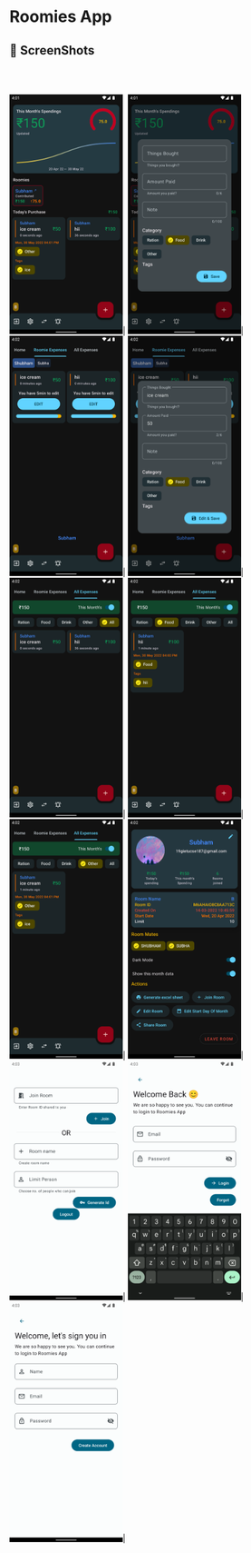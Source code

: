 # Roomies App


## 📸 ScreenShots
<br>
<br>

<img src="images/1.png" width="200">|
<img src="images/2.png" width="200">|
<img src="images/3.png" width="200">|
<img src="images/4.png" width="200">|
<img src="images/5.png" width="200">|
<img src="images/6.png" width="200">|
<img src="images/7.png" width="200">|
<img src="images/8.png" width="200">|
<img src="images/9.png" width="200">|
<img src="images/10.png" width="200">|
<img src="images/11.png" width="200">|